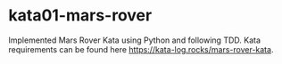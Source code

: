 # kata01-mars-rover
Implemented Mars Rover Kata using Python and following TDD. Kata requirements can be found here https://kata-log.rocks/mars-rover-kata.  
